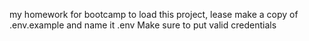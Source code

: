 my homework for bootcamp
to load this project, lease make a copy of .env.example and name it .env
Make sure to put valid credentials

